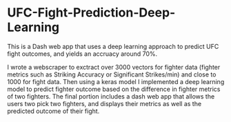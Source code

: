 # UFC-Fight-Prediction-Deep-Learning

This is a Dash web app that uses a deep learning approach to predict UFC fight outcomes, and yields an accruacy around 70%. 

I wrote a webscraper to exctract over 3000 vectors for fighter data (fighter metrics such as Striking Accuracy or Significant Strikes/min) and close to 1000 for fight data. 
Then using a keras model I implemented a deep learning model to predict fighter outcome based on the difference in fighter metrics of two fighters.
The final portion includes a dash web app that allows the users two pick two fighters, and displays their metrics as well as the predicted outcome of their fight.
